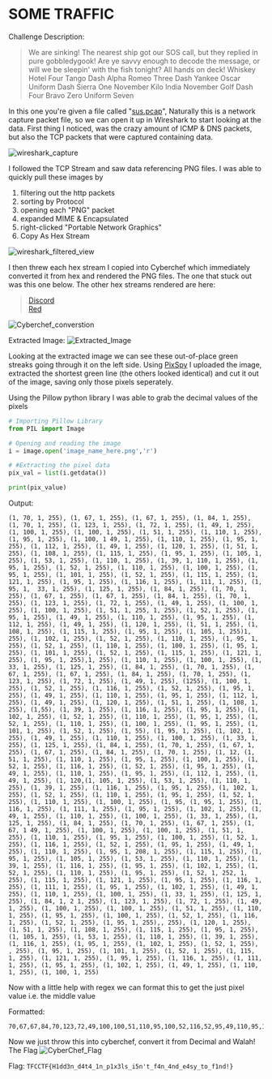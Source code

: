 # SOME TRAFFIC

Challenge Description:
> We are sinking! The nearest ship got our SOS call, but they replied in pure gobbledygook! Are ye savvy enough to decode the message, or will we be sleepin' with the fish tonight? All hands on deck! 
> Whiskey Hotel Four Tango Dash Alpha Romeo Three Dash Yankee Oscar Uniform Dash Sierra One November Kilo India November Golf Dash Four Bravo Zero Uniform Seven

In this one you're given a file called "[sus.pcap](https://github.com/Oceans77/CTF_Writeups/blob/main/TFC%20CTF%202023/SOME%20TRAFFIC/sus.pcapng)", Naturally this is a network capture packet file, so we can open it up in Wireshark to start looking at the data.
First thing I noticed, was the crazy amount of ICMP & DNS packets, but also the TCP packets that were captured containing data.

![wireshark_capture](https://i.ibb.co/w0MGjhL/2023-07-29-18h03-54.png)

I followed the TCP Stream and saw data referencing PNG files.
I was able to quickly pull these images by 
1. filtering out the http packets
2. sorting by Protocol
3. opening each "PNG" packet
4. expanded MIME & Encapsulated
5. right-clicked "Portable Network Graphics"
6. Copy As Hex Stream

![wireshark_filtered_view](https://i.ibb.co/ngKpsBG/2023-07-29-18h56-37.png)

I then threw each hex stream I copied into Cyberchef which immediately converted it from hex and rendered the PNG files. The one that stuck out was this one below.
The other hex streams rendered are here:
> [Discord](https://github.com/Oceans77/CTF_Writeups/blob/main/TFC%20CTF%202023/SOME%20TRAFFIC/discord.png)
> <br>[Red](https://github.com/Oceans77/CTF_Writeups/blob/main/TFC%20CTF%202023/SOME%20TRAFFIC/red.png)

![Cyberchef_converstion](https://i.ibb.co/0mWhzc7/2023-07-29-18h23-43.png)

Extracted Image:
![Extracted_Image](https://i.ibb.co/V3J006h/download.png)

Looking at the extracted image we can see these out-of-place green streaks going through it on the left side.
Using [PixSpy](https://pixspy.com/) I uploaded the image, extracted the shortest green line (the others looked identical) and cut it out of the image, saving only those pixels seperately.

Using the Pillow python library I was able to grab the decimal values of the pixels

```python
# Importing Pillow Library
from PIL import Image

# Opening and reading the image
i = image.open('image_name_here.png','r')

# #Extracting the pixel data
pix_val = list(i.getdata())

print(pix_value)
```

Output:
```text
(1, 70, 1, 255), (1, 67, 1, 255), (1, 67, 1, 255), (1, 84, 1, 255), (1, 70, 1, 255), (1, 123, 1, 255), (1, 72, 1, 255), (1, 49, 1, 255), (1, 100, 1, 255), (1, 100, 1, 255), (1, 51, 1, 255), (1, 110, 1, 255), (1, 95, 1, 255), (1, 100, 1 49, 1, 255), (1, 110, 1, 255), (1, 95, 1, 255), (1, 112, 1, 255), (1, 49, 1, 255), (1, 120, 1, 255), (1, 51, 1, 255), (1, 108, 1, 255), (1, 115, 1, 255), (1, 95, 1, 255), (1, 105, 1, 255), (1, 53, 1, 255), (1, 110, 1, 255), (1, 39, 1, 110, 1, 255), (1, 95, 1, 255), (1, 52, 1, 255), (1, 110, 1, 255), (1, 100, 1, 255), (1, 95, 1, 255), (1, 101, 1, 255), (1, 52, 1, 255), (1, 115, 1, 255), (1, 121, 1, 255), (1, 95, 1, 255), (1, 116, 1, 255), (1, 111, 1, 255), (1, 95, 1,  33, 1, 255), (1, 125, 1, 255), (1, 84, 1, 255), (1, 70, 1, 255), (1, 67, 1, 255), (1, 67, 1, 255), (1, 84, 1, 255), (1, 70, 1, 255), (1, 123, 1, 255), (1, 72, 1, 255), (1, 49, 1, 255), (1, 100, 1, 255), (1, 100, 1, 255), (1, 51, 1, 255, 1, 255), (1, 52, 1, 255), (1, 95, 1, 255), (1, 49, 1, 255), (1, 110, 1, 255), (1, 95, 1, 255), (1, 112, 1, 255), (1, 49, 1, 255), (1, 120, 1, 255), (1, 51, 1, 255), (1, 108, 1, 255), (1, 115, 1, 255), (1, 95, 1, 255), (1, 105, 1, 255)1, 255), (1, 102, 1, 255), (1, 52, 1, 255), (1, 110, 1, 255), (1, 95, 1, 255), (1, 52, 1, 255), (1, 110, 1, 255), (1, 100, 1, 255), (1, 95, 1, 255), (1, 101, 1, 255), (1, 52, 1, 255), (1, 115, 1, 255), (1, 121, 1, 255), (1, 95, 1, 255),1, 255), (1, 110, 1, 255), (1, 100, 1, 255), (1, 33, 1, 255), (1, 125, 1, 255), (1, 84, 1, 255), (1, 70, 1, 255), (1, 67, 1, 255), (1, 67, 1, 255), (1, 84, 1, 255), (1, 70, 1, 255), (1, 123, 1, 255), (1, 72, 1, 255), (1, 49, 1, 255), (1255), (1, 100, 1, 255), (1, 52, 1, 255), (1, 116, 1, 255), (1, 52, 1, 255), (1, 95, 1, 255), (1, 49, 1, 255), (1, 110, 1, 255), (1, 95, 1, 255), (1, 112, 1, 255), (1, 49, 1, 255), (1, 120, 1, 255), (1, 51, 1, 255), (1, 108, 1, 255), (1,55), (1, 39, 1, 255), (1, 116, 1, 255), (1, 95, 1, 255), (1, 102, 1, 255), (1, 52, 1, 255), (1, 110, 1, 255), (1, 95, 1, 255), (1, 52, 1, 255), (1, 110, 1, 255), (1, 100, 1, 255), (1, 95, 1, 255), (1, 101, 1, 255), (1, 52, 1, 255), (1, 55), (1, 95, 1, 255), (1, 102, 1, 255), (1, 49, 1, 255), (1, 110, 1, 255), (1, 100, 1, 255), (1, 33, 1, 255), (1, 125, 1, 255), (1, 84, 1, 255), (1, 70, 1, 255), (1, 67, 1, 255), (1, 67, 1, 255), (1, 84, 1, 255), (1, 70, 1, 255), (1, 12, (1, 51, 1, 255), (1, 110, 1, 255), (1, 95, 1, 255), (1, 100, 1, 255), (1, 52, 1, 255), (1, 116, 1, 255), (1, 52, 1, 255), (1, 95, 1, 255), (1, 49, 1, 255), (1, 110, 1, 255), (1, 95, 1, 255), (1, 112, 1, 255), (1, 49, 1, 255), (1, 120,(1, 105, 1, 255), (1, 53, 1, 255), (1, 110, 1, 255), (1, 39, 1, 255), (1, 116, 1, 255), (1, 95, 1, 255), (1, 102, 1, 255), (1, 52, 1, 255), (1, 110, 1, 255), (1, 95, 1, 255), (1, 52, 1, 255), (1, 110, 1, 255), (1, 100, 1, 255), (1, 95, (1, 95, 1, 255), (1, 116, 1, 255), (1, 111, 1, 255), (1, 95, 1, 255), (1, 102, 1, 255), (1, 49, 1, 255), (1, 110, 1, 255), (1, 100, 1, 255), (1, 33, 1, 255), (1, 125, 1, 255), (1, 84, 1, 255), (1, 70, 1, 255), (1, 67, 1, 255), (1, 67, 1 49, 1, 255), (1, 100, 1, 255), (1, 100, 1, 255), (1, 51, 1, 255), (1, 110, 1, 255), (1, 95, 1, 255), (1, 100, 1, 255), (1, 52, 1, 255), (1, 116, 1, 255), (1, 52, 1, 255), (1, 95, 1, 255), (1, 49, 1, 255), (1, 110, 1, 255), (1, 95, 1, 208, 1, 255), (1, 115, 1, 255), (1, 95, 1, 255), (1, 105, 1, 255), (1, 53, 1, 255), (1, 110, 1, 255), (1, 39, 1, 255), (1, 116, 1, 255), (1, 95, 1, 255), (1, 102, 1, 255), (1, 52, 1, 255), (1, 110, 1, 255), (1, 95, 1, 255), (1, 52, 1, 252, 1, 255), (1, 115, 1, 255), (1, 121, 1, 255), (1, 95, 1, 255), (1, 116, 1, 255), (1, 111, 1, 255), (1, 95, 1, 255), (1, 102, 1, 255), (1, 49, 1, 255), (1, 110, 1, 255), (1, 100, 1, 255), (1, 33, 1, 255), (1, 125, 1, 255), (1, 84, 1, 2 1, 255), (1, 123, 1, 255), (1, 72, 1, 255), (1, 49, 1, 255), (1, 100, 1, 255), (1, 100, 1, 255), (1, 51, 1, 255), (1, 110, 1, 255), (1, 95, 1, 255), (1, 100, 1, 255), (1, 52, 1, 255), (1, 116, 1, 255), (1, 52, 1, 255), (1, 95, 1, 255),, 255), (1, 120, 1, 255), (1, 51, 1, 255), (1, 108, 1, 255), (1, 115, 1, 255), (1, 95, 1, 255), (1, 105, 1, 255), (1, 53, 1, 255), (1, 110, 1, 255), (1, 39, 1, 255), (1, 116, 1, 255), (1, 95, 1, 255), (1, 102, 1, 255), (1, 52, 1, 255), , 255), (1, 95, 1, 255), (1, 101, 1, 255), (1, 52, 1, 255), (1, 115, 1, 255), (1, 121, 1, 255), (1, 95, 1, 255), (1, 116, 1, 255), (1, 111, 1, 255), (1, 95, 1, 255), (1, 102, 1, 255), (1, 49, 1, 255), (1, 110, 1, 255), (1, 100, 1, 255)
```
Now with a little help with regex we can format this to get the just pixel value i.e. the middle value

Formatted:
```text
70,67,67,84,70,123,72,49,100,100,51,110,95,100,52,116,52,95,49,110,95,112,49,120,51,108,115,95,105,53,110,39,116,95,102,52,110,95,52,110,100,95,101,52,115,121,95,116,111,95,102,49,110,100,33,125,84,70,67,67,84,70,123,72,49,100,100,51,110,95,100,52,116,52,95,49,110,95,112,49,120,51,108,115,95,105,53,110,39,116,95,102,52,110,95,52,110,100,95,101,52,115,121,95,116,111,95,102,49,110,100,33,125,84,70,67,67,84,70,123,72,49,100,100,51,110,95,100,52,116,52,95,49,110,95,112,49,120,51,108,115,95,105,53,110,39,116,95,102,52,110,95,52,110,100,95,101,52,115,121,95,116,111,95,102,49,110,100,33,125,84,70,67,67,84,70,123,72,49,100,100,51,110,95,100,52,116,52,95,49,110,95,112,49,120,51,108,115,95,105,53,110,39,116,95,102,52,110,95,52,110,100,95,101,52,115,121,95,116,111,95,102,49,110,100,33,125,84,70,67,67,84,70,123,72,49,100,100,51,110,95,100,52,116,52,95,49,110,95,112,49,120,51,108,115,95,105,53,110,39,116,95,102,52,110,95,52,110,100,95,101,52,115,121,95,116,111,95,102,49,110,100,33,125,84,70,67,67,84,70,123,72,49,100,100,51,110,95,100,52,116,52,95,49,110,95,112,49,120,51,108,115,95,105,53,110,39,116,95,102,52,110,95,52,110,100,95,101,52,115,121,95,116,111,95,102,49,110,100,33,125
```

Now we just throw this into cyberchef, convert it from Decimal and Walah! The Flag
![CyberChef_Flag](https://i.ibb.co/CtwKF19/2023-07-29-18h39-33.png)

Flag: `TFCCTF{H1dd3n_d4t4_1n_p1x3ls_i5n't_f4n_4nd_e4sy_to_f1nd!}`
